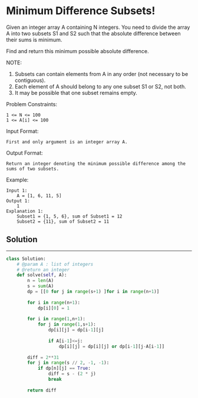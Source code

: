 <h1>Minimum Difference Subsets!</h1>

<p>
Given an integer array A containing N integers.
You need to divide the array A into two subsets S1 and S2 such that the absolute difference between their sums is minimum.

Find and return this minimum possible absolute difference.

NOTE:
1. Subsets can contain elements from A in any order (not necessary to be contiguous).
2. Each element of A should belong to any one subset S1 or S2, not both.
3. It may be possible that one subset remains empty.

Problem Constraints:

    1 <= N <= 100
    1 <= A[i] <= 100
Input Format:

    First and only argument is an integer array A.
Output Format:

    Return an integer denoting the minimum possible difference among the sums of two subsets.
Example:

    Input 1:
        A = [1, 6, 11, 5]
    Output 1:
        1
    Explanation 1:
        Subset1 = {1, 5, 6}, sum of Subset1 = 12
        Subset2 = {11}, sum of Subset2 = 11

<h2>Solution</h2>

***

```python
class Solution:
    # @param A : list of integers
    # @return an integer
    def solve(self, A):
        n = len(A)
        s = sum(A)
        dp = [[0 for j in range(s+1) ]for i in range(n+1)]
        
        for i in range(n+1):
            dp[i][0] = 1
            
        for i in range(1,n+1):
            for j in range(1,s+1):
                dp[i][j] = dp[i-1][j]
                
                if A[i-1]<=j:
                    dp[i][j] = dp[i][j] or dp[i-1][j-A[i-1]]
        
        diff = 2**31            
        for j in range(s // 2, -1, -1): 
            if dp[n][j] == True: 
                diff = s - (2 * j) 
                break
                  
        return diff 
```
